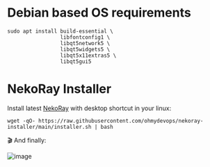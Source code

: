 # Debian based OS requirements

```shell
sudo apt install build-essential \
                 libfontconfig1 \
                 libqt5network5 \
                 libqt5widgets5 \
                 libqt5x11extras5 \
                 libqt5gui5
```

# NekoRay Installer

Install latest [NekoRay](https://github.com/MatsuriDayo/nekoray) with desktop shortcut in your linux:

```shell
wget -qO- https://raw.githubusercontent.com/ohmydevops/nekoray-installer/main/installer.sh | bash
```

🎬 And finally:

![image](https://user-images.githubusercontent.com/21690865/210084763-160d2370-52f3-4791-b444-2181ece3341a.png)
